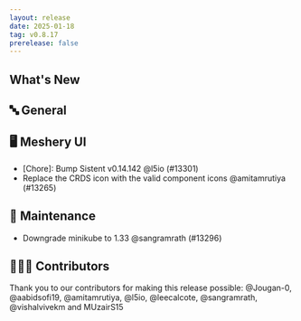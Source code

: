 ```yaml
---
layout: release
date: 2025-01-18
tag: v0.8.17
prerelease: false
---
```


## What's New
## 🔤 General
## 🖥 Meshery UI

- [Chore]: Bump Sistent v0.14.142 @l5io (#13301)
- Replace the CRDS icon with the valid component icons @amitamrutiya (#13265)

## 🧰 Maintenance

- Downgrade minikube to 1.33 @sangramrath (#13296)

## 👨🏽‍💻 Contributors

Thank you to our contributors for making this release possible:
@Jougan-0, @aabidsofi19, @amitamrutiya, @l5io, @leecalcote, @sangramrath, @vishalvivekm and MUzairS15

